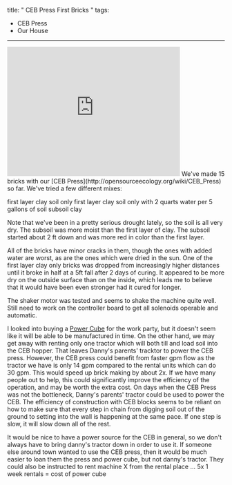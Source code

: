 title: " CEB Press First Bricks "
tags:
- CEB Press
- Our House
---


<iframe frameborder="0" height="300" src="http://player.vimeo.com/video/47486225" width="400"></iframe>
We've made 15 bricks with our [CEB Press](http://opensourceecology.org/wiki/CEB_Press) so far. We've tried a few different mixes:

first layer clay soil only
first layer clay soil only with 2 quarts water per 5 gallons of soil
subsoil clay

Note that we've been in a pretty serious drought lately, so the soil is all very dry. The subsoil was more moist than the first layer of clay. The subsoil started about 2 ft down and was more red in color than the first layer.

All of the bricks have minor cracks in them, though the ones with added water are worst, as are the ones which were dried in the sun. One of the first layer clay only bricks was dropped from increasingly higher distances until it broke in half at a 5ft fall after 2 days of curing. It appeared to be more dry on the outside surface than on the inside, which leads me to believe
that it would have been even stronger had it cured for longer.

The shaker motor was tested and seems to shake the machine quite well. Still need to work on the controller board to get all solenoids operable and automatic.

I looked into buying a [Power Cube](http://opensourceecology.org/wiki/Power_Cube) for the work party, but it doesn't seem like it will be able to be manufactured in time. On the other hand, we may get away with renting only one tractor which will both till and load soil into the CEB hopper. That leaves Danny's parents' tracktor to power the CEB press. However, the CEB press could benefit from faster gpm flow as the tractor we have is only 14 gpm compared to the rental units which can do 30 gpm. This would speed up brick making by about 2x. If we have many people out to help, this could significantly improve the efficiency of the operation, and may be worth the extra cost. On days when the CEB Press was not the bottleneck, Danny's parents' tractor could be used to power the CEB.  The efficiency of construction with CEB blocks seems to be reliant on how to make sure that every step in chain from digging soil out of the ground to setting into the wall is happening at the same pace.  If one step is slow, it will slow down all of the rest.

It would be nice to have a power source for the CEB in general, so we don't always have to bring danny's tractor down in order to use it. If someone else around town wanted to use the CEB press, then it would be much easier to loan them the press and power cube, but not danny's tractor. They could also be instructed to rent machine X from the rental place ... 5x 1 week rentals = cost of power cube



